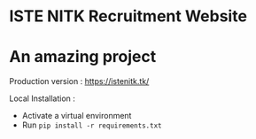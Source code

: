 # ISTE NITK Recruitment Website
# An amazing project

Production version : https://istenitk.tk/

Local Installation : 
  - Activate a virtual environment
  - Run `pip install -r requirements.txt`

